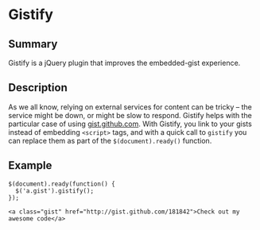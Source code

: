 Gistify
=======

Summary
-------
Gistify is a jQuery plugin that improves the embedded-gist experience. 

Description
-----------
As we all know, relying on external services for content can be tricky – the service might be down, or might be slow to respond. Gistify helps with the particular case of using [gist.github.com](http://gist.github.com). With Gistify, you link to your gists instead of embedding `<script>` tags, and with a quick call to `gistify` you can replace them as part of the `$(document).ready()` function.

Example
-------
    $(document).ready(function() {
      $('a.gist').gistify();
    });

    <a class="gist" href="http://gist.github.com/181842">Check out my awesome code</a>
